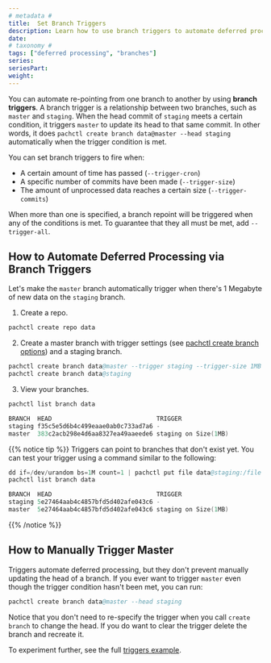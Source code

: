 ```yaml
---
# metadata # 
title:  Set Branch Triggers
description: Learn how to use branch triggers to automate deferred processing.
date: 
# taxonomy #
tags: ["deferred processing", "branches"]
series:
seriesPart:
weight: 
---
```


You can automate re-pointing from one branch to another by using **branch triggers**. A branch trigger is a relationship between two branches, such as `master` and `staging`. When the head commit of `staging` meets a certain condition, it triggers `master` to update its head to that same commit. In other words, it does `pachctl create branch data@master --head staging` automatically when the trigger condition is met.

You can set branch triggers to fire when:

- A certain amount of time has passed (`--trigger-cron`)
- A specific number of commits have been made (`--trigger-size`)
- The amount of unprocessed data reaches a certain size (`--trigger-commits`)

When more than one is specified, a branch repoint will be triggered when any of
the conditions is met. To guarantee that they all must be met, add
`--trigger-all`.


## How to Automate Deferred Processing via Branch Triggers

Let's make the `master` branch automatically trigger when there's 1 Megabyte of new data on the `staging` branch.

1. Create a repo.
```s
pachctl create repo data
```
2. Create a master branch with trigger settings (see [pachctl create branch options](/{{%release%}}/run-commands/pachctl_create_branch#options)) and a staging branch.

```s
pachctl create branch data@master --trigger staging --trigger-size 1MB
pachctl create branch data@staging
```
3. View your branches.

```s 
pachctl list branch data 
```
```s
BRANCH  HEAD                             TRIGGER              
staging f35c5e5d6b4c499eaae0ab0c733ad7a6 -                    
master  383c2acb298e4d6aa8327ea49aaeede6 staging on Size(1MB) 
```

{{% notice tip %}}
Triggers can point to branches that don't exist yet. You can test your trigger using a command similar to the following: 

```s
dd if=/dev/urandom bs=1M count=1 | pachctl put file data@staging:/file
pachctl list branch data
```

```s
BRANCH  HEAD                             TRIGGER              
staging 5e27464aab4c4857bfd5d402afe043c6 -                    
master  5e27464aab4c4857bfd5d402afe043c6 staging on Size(1MB) 
```

{{% /notice %}}

## How to Manually Trigger Master

Triggers automate deferred processing, but they don't prevent manually updating the head of a branch. If you ever want to trigger `master` even though the trigger condition hasn't been met, you can run:

```s
pachctl create branch data@master --head staging
```

Notice that you don't need to re-specify the trigger when you call `create branch` to change the head. If you do want to clear the trigger delete the branch and recreate it.

To experiment further, see the full [triggers example](https://github.com/pachyderm/examples/tree/master/deferred_processing/triggers).
